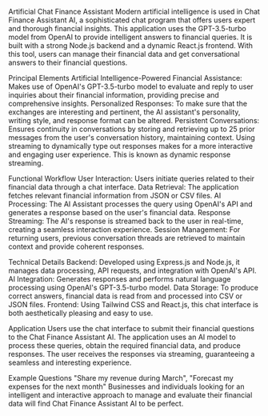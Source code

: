 Artificial Chat Finance Assistant
Modern artificial intelligence is used in Chat Finance Assistant AI, a sophisticated chat program that offers users expert and thorough financial insights.
This application uses the GPT-3.5-turbo model from OpenAI to provide intelligent answers to financial queries. It is built with a strong Node.js backend and
a dynamic React.js frontend. With this tool, users can manage their financial data and get conversational answers to their financial questions.

Principal Elements
Artificial Intelligence-Powered Financial Assistance: Makes use of OpenAI's GPT-3.5-turbo model to evaluate and reply to user inquiries about their financial information, providing precise and comprehensive insights.
Personalized Responses: To make sure that the exchanges are interesting and pertinent, the AI assistant's personality, writing style, and response format can be altered.
Persistent Conversations: Ensures continuity in conversations by storing and retrieving up to 25 prior messages from the user's conversation history, maintaining context.
Using streaming to dynamically type out responses makes for a more interactive and engaging user experience. This is known as dynamic response streaming.

Functional Workflow
User Interaction: Users initiate queries related to their financial data through a chat interface.
Data Retrieval: The application fetches relevant financial information from JSON or CSV files.
AI Processing: The AI Assistant processes the query using OpenAI's API and generates a response based on the user's financial data.
Response Streaming: The AI's response is streamed back to the user in real-time, creating a seamless interaction experience.
Session Management: For returning users, previous conversation threads are retrieved to maintain context and provide coherent responses.

Technical Details
Backend: Developed using Express.js and Node.js, it manages data processing, API requests, and integration with OpenAI's API.
AI Integration: Generates responses and performs natural language processing using OpenAI's GPT-3.5-turbo model.
Data Storage: To produce correct answers, financial data is read from and processed into CSV or JSON files.
Frontend: Using Tailwind CSS and React.js, this chat interface is both aesthetically pleasing and easy to use.

Application
Users use the chat interface to submit their financial questions to the Chat Finance Assistant AI. The application uses an AI model to process these queries,
obtain the required financial data, and produce responses. The user receives the responses via streaming, guaranteeing a seamless and interesting experience.

Example Questions
"Share my revenue during March", "Forecast my expenses for the next month"
Businesses and individuals looking for an intelligent and interactive approach to manage and evaluate their financial data will find Chat Finance Assistant AI to be perfect.
